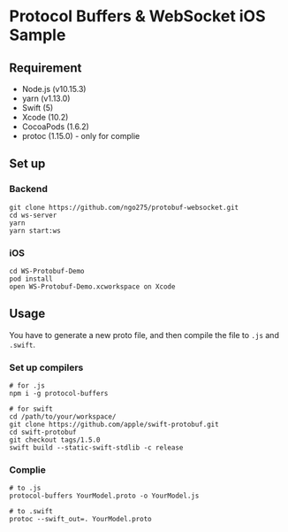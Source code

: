 # Protocol Buffers & WebSocket iOS Sample

## Requirement

- Node.js (v10.15.3)
- yarn (v1.13.0)
- Swift (5)
- Xcode (10.2)
- CocoaPods (1.6.2)
- protoc (1.15.0) - only for complie
  
## Set up

### Backend

```
git clone https://github.com/ngo275/protobuf-websocket.git
cd ws-server
yarn
yarn start:ws
```

### iOS

```
cd WS-Protobuf-Demo
pod install
open WS-Protobuf-Demo.xcworkspace on Xcode
```

## Usage

You have to generate a new proto file, and then compile the file to `.js` and `.swift`.

### Set up compilers

```
# for .js
npm i -g protocol-buffers
```

```
# for swift
cd /path/to/your/workspace/
git clone https://github.com/apple/swift-protobuf.git
cd swift-protobuf
git checkout tags/1.5.0
swift build --static-swift-stdlib -c release
```

### Complie

```
# to .js
protocol-buffers YourModel.proto -o YourModel.js

# to .swift
protoc --swift_out=. YourModel.proto
```
